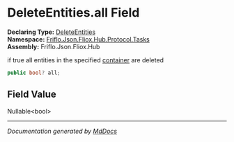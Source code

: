﻿<!--  
  <auto-generated>   
    The contents of this file were generated by a tool.  
    Changes to this file may be list if the file is regenerated  
  </auto-generated>   
-->

# DeleteEntities.all Field

**Declaring Type:** [DeleteEntities](../index.md)  
**Namespace:** [Friflo.Json.Fliox.Hub.Protocol.Tasks](../../index.md)  
**Assembly:** Friflo.Json.Fliox.Hub

if true all entities in the specified [container](../properties/container.md) are deleted

```csharp
public bool? all;
```

## Field Value

Nullable\<bool\>

___

*Documentation generated by [MdDocs](https://github.com/ap0llo/mddocs)*
